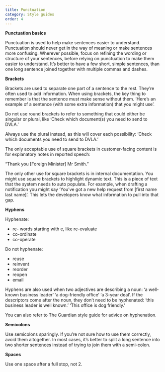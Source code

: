 ```yaml
---
title: Punctuation
category: Style guides
order: 4
---
```


**Punctuation basics**

Punctuation is used to help make sentences easier to understand. Punctuation should never get in the way of meaning or make sentences more confusing. Wherever possible, focus on refining the wording or structure of your sentences, before relying on punctuation to make them easier to understand. It’s better to have a few short, simple sentences, than one long sentence joined together with multiple commas and dashes.

**Brackets**

Brackets are used to separate one part of a sentence to the rest. They’re often used to add information. When using brackets, the key thing to remember is that the sentence must make sense without them. ‘Here’s an example of a sentence (with some extra information) that you might use’. 

Do not use round brackets to refer to something that could either be singular or plural, like ‘Check which document(s) you need to send to DVLA.’

Always use the plural instead, as this will cover each possibility: ‘Check which documents you need to send to DVLA.’

The only acceptable use of square brackets in customer-facing content is for explanatory notes in reported speech:

“Thank you [Foreign Minister] Mr Smith.”

The only other use for square brackets is in internal documentation. You might use square brackets to highlight dynamic text. This is a piece of text that the system needs to auto populate. For example, when drafting a notification you might say ‘You’ve got a new help request from [first name last name]’. This lets the developers know what information to pull into that gap. 

**Hyphens**

Hyphenate:
* re- words starting with e, like re-evaluate
* co-ordinate
*	co-operate

Do not hyphenate:
*	reuse
*	reinvent
*	reorder
*	reopen
*	email

Hyphens are also used when two adjectives are describing a noun: ‘a well-known business leader’ ‘a dog-friendly office’ ‘a 3-year deal’. If the descriptors come after the noun, they don’t need to be hyphenated: ‘this business leader is well known.’ ‘This office is dog friendly.’ 

You can also refer to The Guardian style guide for advice on hyphenation.

**Semicolons**

Use semicolons sparingly. If you’re not sure how to use them correctly, avoid them altogether. In most cases, it’s better to split a long sentence into two shorter sentences instead of trying to join them with a semi-colon. 

**Spaces**

Use one space after a full stop, not 2.
